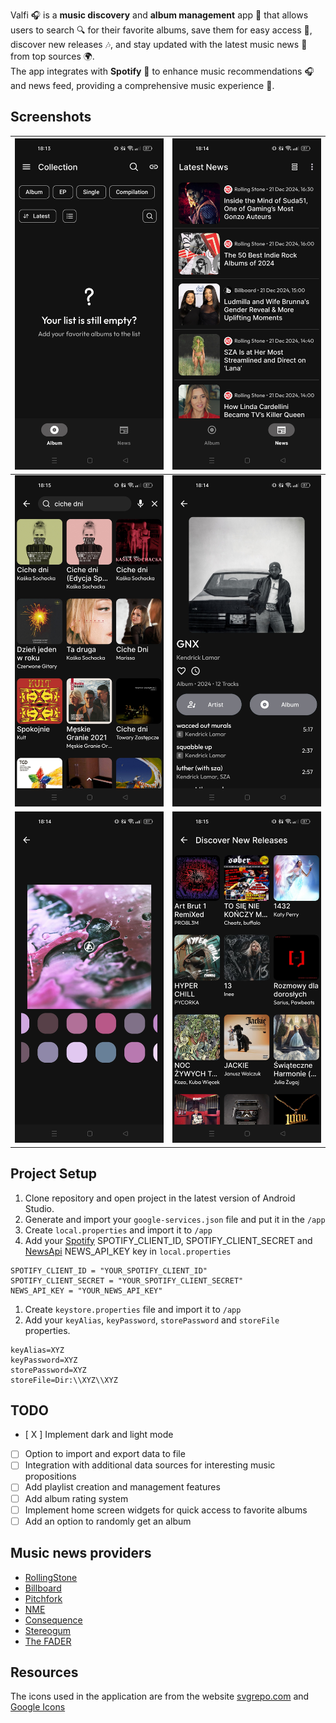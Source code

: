 Valfi 🎧 is a **music discovery** and **album management** app 📱 that allows users to search 🔍 for their favorite albums, save them for easy access 💾, discover new releases 🎶, 
and stay updated with the latest music news 📰 from top sources 🌍.  
The app integrates with **Spotify** 🎵 to enhance music recommendations 🎧 and news feed, providing a comprehensive music experience 🎤.

## Screenshots
|  ![1](screenshots/album_home.jpg)  |       ![2](screenshots/news.jpg)        |
|:----------------------------------:|:---------------------------------------:|
| ![3](screenshots/album_search.jpg) |   ![4](screenshots/album_detail.jpg)    |
| ![5](screenshots/album_cover.jpg)  | ![6](screenshots/album_new_release.jpg) |

## Project Setup
1. Clone repository and open project in the latest version of Android Studio.
2. Generate and import your `google-services.json` file and put it in the `/app`
3. Create `local.properties` and import it to `/app`
4. Add your [Spotify](https://developer.spotify.com/) SPOTIFY_CLIENT_ID, SPOTIFY_CLIENT_SECRET and [NewsApi](https://newsapi.org/) NEWS_API_KEY key in `local.properties`
```
SPOTIFY_CLIENT_ID = "YOUR_SPOTIFY_CLIENT_ID"
SPOTIFY_CLIENT_SECRET = "YOUR_SPOTIFY_CLIENT_SECRET"
NEWS_API_KEY = "YOUR_NEWS_API_KEY"
```

1. Create `keystore.properties` file and import it to `/app`
2. Add your `keyAlias`, `keyPassword`, `storePassword` and `storeFile` properties.
```
keyAlias=XYZ
keyPassword=XYZ
storePassword=XYZ
storeFile=Dir:\\XYZ\\XYZ
```

## TODO
- [ X ]  Implement dark and light mode
- [ ] Option to import and export data to file
- [ ] Integration with additional data sources for interesting music propositions
- [ ] Add playlist creation and management features
- [ ] Add album rating system
- [ ] Implement home screen widgets for quick access to favorite albums
- [ ] Add an option to randomly get an album 

## Music news providers
- [RollingStone](https://www.rollingstone.com/)
- [Billboard](https://www.billboard.com/)
- [Pitchfork](https://pitchfork.com/)
- [NME](https://www.nme.com/)
- [Consequence](https://consequence.net/)
- [Stereogum](https://www.stereogum.com/)
- [The FADER](https://www.thefader.com/)

## Resources
The icons used in the application are from the website [svgrepo.com](https://www.svgrepo.com/) and [Google Icons](https://fonts.google.com/icons)